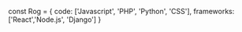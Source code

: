 
const Rog = {
  code: ['Javascript', 'PHP', 'Python', 'CSS'],
  frameworks: ['React','Node.js', 'Django']
}
